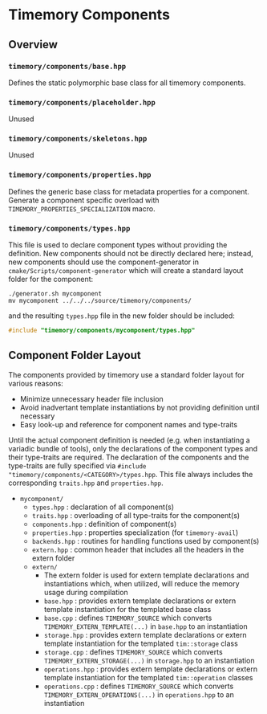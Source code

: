 # Timemory Components

## Overview

### `timemory/components/base.hpp`

Defines the static polymorphic base class for all timemory components.

### `timemory/components/placeholder.hpp`

Unused

### `timemory/components/skeletons.hpp`

Unused

### `timemory/components/properties.hpp`

Defines the generic base class for metadata properties for a component.
Generate a component specific overload with `TIMEMORY_PROPERTIES_SPECIALIZATION` macro.

### `timemory/components/types.hpp`

This file is used to declare component types without providing the definition.
New components should not be directly declared here; instead, new components
should use the component-generator in `cmake/Scripts/component-generator` which
will create a standard layout folder for the component:

```console
./generator.sh mycomponent
mv mycomponent ../../../source/timemory/components/
```

and the resulting `types.hpp` file in the new folder should be included:

```cpp
#include "timemory/components/mycomponent/types.hpp"
```

## Component Folder Layout

The components provided by timemory use a standard folder layout for various reasons:

- Minimize unnecessary header file inclusion
- Avoid inadvertant template instantiations by not providing definition until necessary
- Easy look-up and reference for component names and type-traits

Until the actual component definition is needed (e.g. when instantiating a variadic bundle of tools),
only the declarations of the component types and their type-traits are required.
The declaration of the components and the type-traits are fully specified via
`#include "timemory/components/<CATEGORY>/types.hpp`. This file always includes the corresponding
`traits.hpp` and `properties.hpp`.

- `mycomponent/`
  - `types.hpp` : declaration of all component(s)
  - `traits.hpp` : overloading of all type-traits for the component(s)
  - `components.hpp` : definition of component(s)
  - `properties.hpp` : properties specialization (for `timemory-avail`)
  - `backends.hpp` : routines for handling functions used by component(s)
  - `extern.hpp` : common header that includes all the headers in the extern folder
  - `extern/`
    - The extern folder is used for extern template declarations and instantiations which, when utilized,
      will reduce the memory usage during compilation
    - `base.hpp` : provides extern template declarations or extern template instantiation for the templated base class
    - `base.cpp` : defines `TIMEMORY_SOURCE` which converts `TIMEMORY_EXTERN_TEMPLATE(...)` in `base.hpp` to an instantiation
    - `storage.hpp` : provides extern template declarations or extern template instantiation for the templated `tim::storage` class
    - `storage.cpp` : defines `TIMEMORY_SOURCE` which converts `TIMEMORY_EXTERN_STORAGE(...)` in `storage.hpp` to an instantiation
    - `operations.hpp` : provides extern template declarations or extern template instantiation for the templated `tim::operation` classes
    - `operations.cpp` : defines `TIMEMORY_SOURCE` which converts `TIMEMORY_EXTERN_OPERATIONS(...)` in `operations.hpp` to an instantiation
